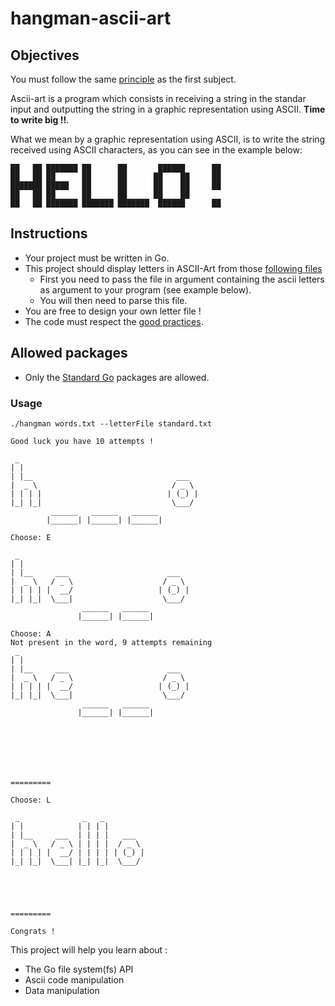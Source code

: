 # hangman-ascii-art

## Objectives

You must follow the same [principle](https://github.com/Lyon-Ynov-Campus/YTrack/tree/master/subjects/hangman/hangman-classic) as the first subject.

Ascii-art is a program which consists in receiving a string in the standar input and outputting the string in a graphic representation using ASCII. **Time to write big !!**.

What we mean by a graphic representation using ASCII, is to write the string received using ASCII characters, as you can see in the example below:

    ██   ██ ███████ ██      ██       ██████      ██ 
    ██   ██ ██      ██      ██      ██    ██     ██ 
    ███████ █████   ██      ██      ██    ██     ██ 
    ██   ██ ██      ██      ██      ██    ██        
    ██   ██ ███████ ███████ ███████  ██████      ██ 
                                                
## Instructions
* Your project must be written in Go.
* This project should display letters in ASCII-Art from those [following files](https://github.com/LeaderGRL/Hangman-ascii-art/tree/main/letters)
    * First you need to pass the file in argument containing the ascii letters as argument to your program (see example below).
    * You will then need to parse this file.
* You are free to design your own letter file !
* The code must respect the [good practices](https://public.01-edu.org/subjects/good-practices/).

## Allowed packages
* Only the [Standard Go](https://pkg.go.dev/std) packages are allowed.

### Usage

    ./hangman words.txt --letterFile standard.txt
    
    Good luck you have 10 attempts !

     _
    | |
    | |__                                ___
    |  _ \                              / _ \
    | | | |                            | (_) |
    |_| |_|                             \___/
             ______   ______   ______
            |______| |______| |______|
        
    Choose: E
    
     _
    | |
    | |__     ___                      ___
    |  _ \   / _ \                    / _ \
    | | | | |  __/                   | (_) |
    |_| |_|  \___|                    \___/
                    ______   ______
                   |______| |______|

    Choose: A
    Not present in the word, 9 attempts remaining
     _
    | |
    | |__     ___                      ___
    |  _ \   / _ \                    / _ \
    | | | | |  __/                   | (_) |
    |_| |_|  \___|                    \___/
                    ______   ______
                   |______| |______|
       
    
    
    
    
    
    
    =========
    
    Choose: L
    
     _              _   _
    | |            | | | |
    | |__     ___  | | | |   ___
    |  _ \   / _ \ | | | |  / _ \
    | | | | |  __/ | | | | | (_) |
    |_| |_|  \___| |_| |_|  \___/
    
    
    
    
    
    =========
    
    Congrats !

This project will help you learn about :
- The Go file system(fs) API
- Ascii code manipulation
- Data manipulation
